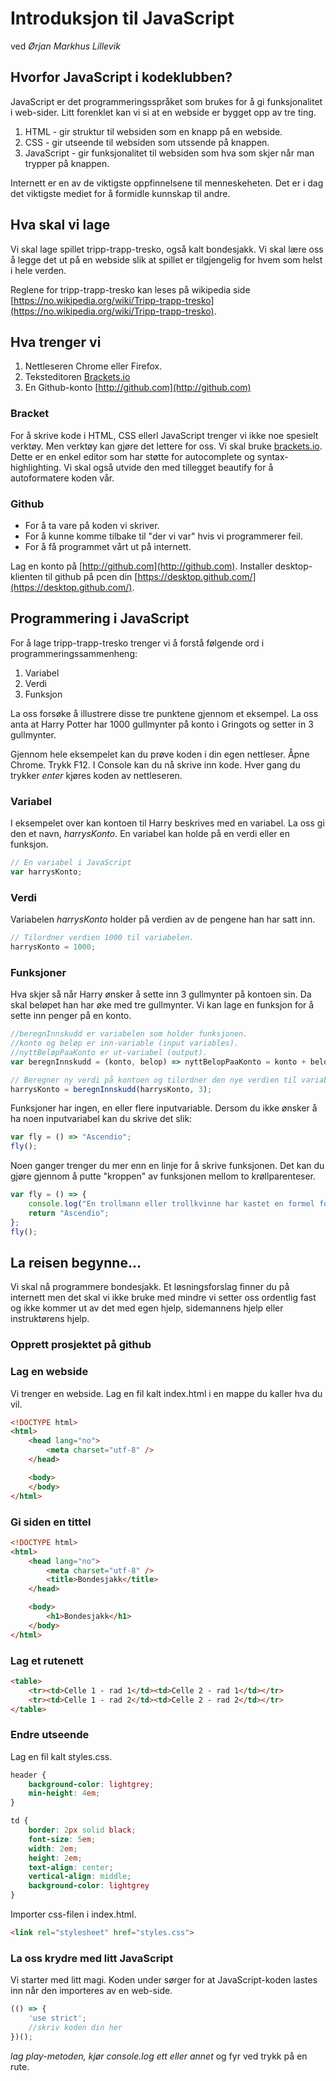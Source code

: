 # Introduksjon til JavaScript
ved _Ørjan Markhus Lillevik_

## Hvorfor JavaScript i kodeklubben?
JavaScript er det programmeringsspråket som brukes for å gi funksjonalitet i web-sider. Litt forenklet kan vi si at en webside er bygget opp av tre ting.

1. HTML - gir struktur til websiden som en knapp på en webside.
2. CSS - gir utseende til websiden som utssende på knappen.
3. JavaScript - gir funksjonalitet til websiden som hva som skjer når man trypper på knappen. 

Internett er en av de viktigste oppfinnelsene til menneskeheten. Det er i dag det viktigste mediet for å formidle kunnskap til andre.


## Hva skal vi lage
Vi skal lage spillet tripp-trapp-tresko, også kalt bondesjakk. Vi skal lære oss å legge det ut på en webside slik at spillet er tilgjengelig for hvem som helst i hele verden.

Reglene for tripp-trapp-tresko kan leses på wikipedia side [https://no.wikipedia.org/wiki/Tripp-trapp-tresko](https://no.wikipedia.org/wiki/Tripp-trapp-tresko).

## Hva trenger vi

1. Nettleseren Chrome eller Firefox.
2. Teksteditoren [Brackets.io](http://brackets.io)
3. En Github-konto [http://github.com](http://github.com)

### Bracket
For å skrive kode i HTML, CSS ellerl JavaScript trenger vi ikke noe spesielt verktøy. Men verktøy kan gjøre det lettere for oss. Vi skal bruke [brackets.io](http://brackets.io). Dette er en enkel editor som har støtte for autocomplete og syntax-highlighting. Vi skal også utvide den med tillegget beautify for å autoformatere koden vår.

### Github
* For å ta vare på koden vi skriver. 
* For å kunne komme tilbake til "der vi var" hvis vi programmerer feil. 
* For å få programmet vårt ut på internett.

Lag en konto på [http://github.com](http://github.com). Installer desktop-klienten til github på pcen din [https://desktop.github.com/](https://desktop.github.com/).

## Programmering i JavaScript
For å lage tripp-trapp-tresko trenger vi å forstå følgende ord i programmeringssammenheng:

1. Variabel
2. Verdi
3. Funksjon

La oss forsøke å illustrere disse tre punktene gjennom et eksempel. La oss anta at Harry Potter har 1000 gullmynter på konto i Gringots og setter in 3 gullmynter.

Gjennom hele eksempelet kan du prøve koden i din egen nettleser. Åpne Chrome. Trykk F12. I Console kan du nå skrive inn kode. Hver gang du trykker _enter_ kjøres koden av nettleseren.

### Variabel
I eksempelet over kan kontoen til Harry beskrives med en variabel. La oss gi den et navn, _harrysKonto_. En variabel kan holde på en verdi eller en funksjon.

```javascript
// En variabel i JavaScript
var harrysKonto;
```

### Verdi
Variabelen _harrysKonto_ holder på verdien av de pengene han har satt inn.

```javascript
// Tilordner verdien 1000 til variabelen.
harrysKonto = 1000;
```

### Funksjoner
Hva skjer så når Harry ønsker å sette inn 3 gullmynter på kontoen sin. Da skal beløpet han har øke med tre gullmynter. Vi kan lage en funksjon for å sette inn penger på en konto.

```javascript
//beregnInnskudd er variabelen som holder funksjonen.
//konto og beløp er inn-variable (input variables).
//nyttBeløpPaaKonto er ut-variabel (output).
var beregnInnskudd = (konto, belop) => nyttBelopPaaKonto = konto + belop;

// Beregner ny verdi på kontoen og tilordner den nye verdien til variabelen konto.
harrysKonto = beregnInnskudd(harrysKonto, 3);
```

Funksjoner har ingen, en eller flere inputvariable. Dersom du ikke ønsker å ha noen inputvariabel kan du skrive det slik:

```javascript
var fly = () => "Ascendio";
fly();
```

Noen ganger trenger du mer enn en linje for å skrive funksjonen. Det kan du gjøre gjennom å putte "kroppen" av funksjonen mellom to krøllparenteser.

```javascript
var fly = () => {
    console.log("En trollmann eller trollkvinne har kastet en formel for å fly");
    return "Ascendio";
};
fly();
```

## La reisen begynne...
Vi skal nå programmere bondesjakk. Et løsningsforslag finner du på internett men det skal vi ikke bruke med mindre vi setter oss ordentlig fast og ikke kommer ut av det med egen hjelp, sidemannens hjelp eller instruktørens hjelp.

### Opprett prosjektet på github

### Lag en webside
Vi trenger en webside. Lag en fil kalt index.html i en mappe du kaller hva du vil.

```html
<!DOCTYPE html>
<html>
    <head lang="no">
        <meta charset="utf-8" />
    </head>

    <body>
    </body>
</html>
```

### Gi siden en tittel

```html
<!DOCTYPE html>
<html>
    <head lang="no">
        <meta charset="utf-8" />
        <title>Bondesjakk</title>
    </head>

    <body>
        <h1>Bondesjakk</h1>
    </body>
</html>
```

### Lag et rutenett

```html
<table>
    <tr><td>Celle 1 - rad 1</td><td>Celle 2 - rad 1</td></tr>
    <tr><td>Celle 1 - rad 2</td><td>Celle 2 - rad 2</td></tr>
</table>
```

### Endre utseende
Lag en fil kalt styles.css.

```css
header {
    background-color: lightgrey;
    min-height: 4em;
}

td {
    border: 2px solid black;
    font-size: 5em;
    width: 2em;
    height: 2em;
    text-align: center;
    vertical-align: middle;
    background-color: lightgrey
}
```

Importer css-filen i index.html.

```html
<link rel="stylesheet" href="styles.css">
```

### La oss krydre med litt JavaScript
Vi starter med litt magi. Koden under sørger for at JavaScript-koden lastes inn når den importeres av en web-side.

```javascript
(() => {
    'use strict';
    //skriv koden din her
})();
```

_lag play-metoden, kjør console.log ett eller annet_ og fyr ved trykk på en rute.
    

